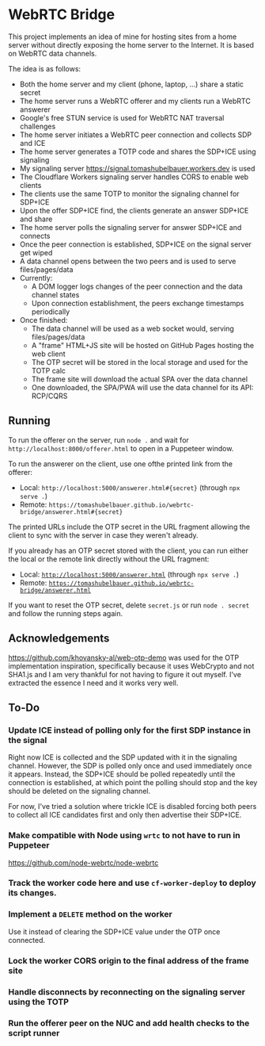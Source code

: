 # WebRTC Bridge

This project implements an idea of mine for hosting sites from a home server
without directly exposing the home server to the Internet. It is based on WebRTC
data channels.

The idea is as follows:

- Both the home server and my client (phone, laptop, …) share a static secret
- The home server runs a WebRTC offerer and my clients run a WebRTC answerer
- Google's free STUN service is used for WebRTC NAT traversal challenges
- The home server initiates a WebRTC peer connection and collects SDP and ICE
- The home server generates a TOTP code and shares the SDP+ICE using signaling
- My signaling server https://signal.tomashubelbauer.workers.dev is used
- The Cloudflare Workers signaling server handles CORS to enable web clients
- The clients use the same TOTP to monitor the signaling channel for SDP+ICE
- Upon the offer SDP+ICE find, the clients generate an answer SDP+ICE and share
- The home server polls the signaling server for answer SDP+ICE and connects
- Once the peer connection is established, SDP+ICE on the signal server get wiped
- A data channel opens between the two peers and is used to serve files/pages/data
- Currently:
  - A DOM logger logs changes of the peer connection and the data channel states
  - Upon connection establishment, the peers exchange timestamps periodically
- Once finished:
  - The data channel will be used as a web socket would, serving files/pages/data
  - A "frame" HTML+JS site will be hosted on GitHub Pages hosting the web client
  - The OTP secret will be stored in the local storage and used for the TOTP calc
  - The frame site will download the actual SPA over the data channel
  - One downloaded, the SPA/PWA will use the data channel for its API: RCP/CQRS

## Running

To run the offerer on the server, run `node .` and wait for
`http://localhost:8000/offerer.html` to open in a Puppeteer window.

To run the answerer on the client, use one ofthe printed link from the offerer:

- Local: `http://localhost:5000/answerer.html#{secret}` (through `npx serve .`)
- Remote: `https://tomashubelbauer.github.io/webrtc-bridge/answerer.html#{secret}`

The printed URLs include the OTP secret in the URL fragment allowing the client
to sync with the server in case they weren't already.

If you already has an OTP secret stored with the client, you can run either the
local or the remote link directly without the URL fragment:

- Local: [`http://localhost:5000/answerer.html`](http://localhost:5000) (through `npx serve .`)
- Remote: [`https://tomashubelbauer.github.io/webrtc-bridge/answerer.html`](https://tomashubelbauer.github.io/webrtc-bridge/answerer.html)

If you want to reset the OTP secret, delete `secret.js` or run `node . secret`
and follow the running steps again.

## Acknowledgements

https://github.com/khovansky-al/web-otp-demo was used for the OTP implementation
inspiration, specifically because it uses WebCrypto and not SHA1.js and I am
very thankful for not having to figure it out myself. I've extracted the essence
I need and it works very well.

## To-Do

### Update ICE instead of polling only for the first SDP instance in the signal

Right now ICE is collected and the SDP updated with it in the signaling channel.
However, the SDP is polled only once and used immediately once it appears.
Instead, the SDP+ICE should be polled repeatedly until the connection is
established, at which point the polling should stop and the key should be
deleted on the signaling channel.

For now, I've tried a solution where trickle ICE is disabled forcing both peers
to collect all ICE candidates first and only then advertise their SDP+ICE.

### Make compatible with Node using `wrtc` to not have to run in Puppeteer

https://github.com/node-webrtc/node-webrtc

### Track the worker code here and use `cf-worker-deploy` to deploy its changes.

### Implement a `DELETE` method on the worker

Use it instead of clearing the SDP+ICE value under the OTP once connected.

### Lock the worker CORS origin to the final address of the frame site

### Handle disconnects by reconnecting on the signaling server using the TOTP

### Run the offerer peer on the NUC and add health checks to the script runner
